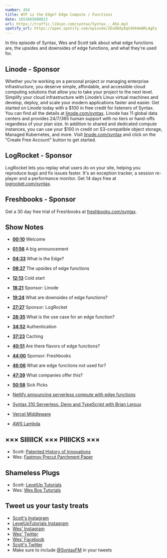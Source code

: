 ```yaml
---
number: 454
title: WTF is the Edge? Edge Compute / Functions
date: 1651665600813
url: https://traffic.libsyn.com/syntax/Syntax_-_454.mp3
spotify_url: https://open.spotify.com/episode/2bxDDdy8qS4UkHm8RLAgFy
---
```


In this episode of Syntax, Wes and Scott talk about what edge functions are, the upsides and downsides of edge functions, and what they're used for.

## Linode  - Sponsor

Whether you’re working on a personal project or managing enterprise infrastructure, you deserve simple, affordable, and accessible cloud computing solutions that allow you to take your project to the next level. Simplify your cloud infrastructure with Linode’s Linux virtual machines and develop, deploy, and scale your modern applications faster and easier. Get started on Linode today with a $100 in free credit for listeners of Syntax. You can find all the details at [linode.com/syntax](https://linode.com/syntax). Linode has 11 global data centers and provides 24/7/365 human support with no tiers or hand-offs regardless of your plan size. In addition to shared and dedicated compute instances, you can use your $100 in credit on S3-compatible object storage, Managed Kubernetes, and more. Visit [linode.com/syntax](https://linode.com/syntax) and click on the “Create Free Account” button to get started.

## LogRocket - Sponsor

LogRocket lets you replay what users do on your site, helping you reproduce bugs and fix issues faster. It's an exception tracker, a session re-player and a performance monitor. Get 14 days free at [logrocket.com/syntax](https://logrocket.com/syntax).

## Freshbooks - Sponsor

Get a 30 day free trial of Freshbooks at [freshbooks.com/syntax](https://freshbooks.com/syntax).

## Show Notes

* **[00:10](#t=00:10)** Welcome
* **[01:56](#t=01:56)** A big announcement
* **[04:33](#t=04:33)** What is the Edge?
* **[08:27](#t=08:27)** The upsides of edge functions
* **[12:13](#t=12:13)** Cold start
* **[18:21](#t=18:21)** Sponsor: Linode
* **[19:24](#t=19:24)** What are downsides of edge functions?
* **[27:27](#t=27:27)** Sponsor: LogRocket
* **[28:35](#t=28:35)** What is the use case for an edge function?
* **[34:52](#t=34:52)** Authentication
* **[37:23](#t=37:23)** Caching
* **[40:51](#t=40:51)** Are there flavors of edge functions?
* **[44:00](#t=44:00)** Sponsor: Freshbooks
* **[46:06](#t=46:06)** What are edge functions not used for?
* **[47:39](#t=47:39)** What companies offer this?
* **[50:58](#t=50:58)** Sick Picks

* [Netlify announcing serverless compute with edge functions](https://www.netlify.com/blog/announcing-serverless-compute-with-edge-functions)

* [Syntax 310 Serverless, Deno and TypeScript with Brian Leroux](https://syntax.fm/show/310/serverless-deno-and-typescript-with-brian-leroux)

* [Vercel Middleware](https://vercel.com/docs/concepts/functions)

* [AWS Lambda](https://aws.amazon.com/lambda/)

## ××× SIIIIICK ××× PIIIICKS ×××

* Scott: [Patented History of Innovations](https://podcasts.apple.com/us/podcast/the-origin-of-zero/id1612089556?i=1000558099918)
* Wes: [Fastmov Precut Parchment Paper](https://amzn.to/3vf2y2Y)

## Shameless Plugs

* Scott: [LevelUp Tutorials](https://leveluptutorials.com/)
* Wes: [Wes Bos Tutorials](https://wesbos.com/courses)

## Tweet us your tasty treats

* [Scott's Instagram](https://www.instagram.com/stolinski/)
* [LevelUpTutorials Instagram](https://www.instagram.com/LevelUpTutorials/)
* [Wes' Instagram](https://www.instagram.com/wesbos/)
* [Wes' Twitter](https://twitter.com/wesbos)
* [Wes' Facebook](https://www.facebook.com/wesbos.developer)
* [Scott's Twitter](https://twitter.com/stolinski)
* Make sure to include [@SyntaxFM](https://twitter.com/SyntaxFM) in your tweets

